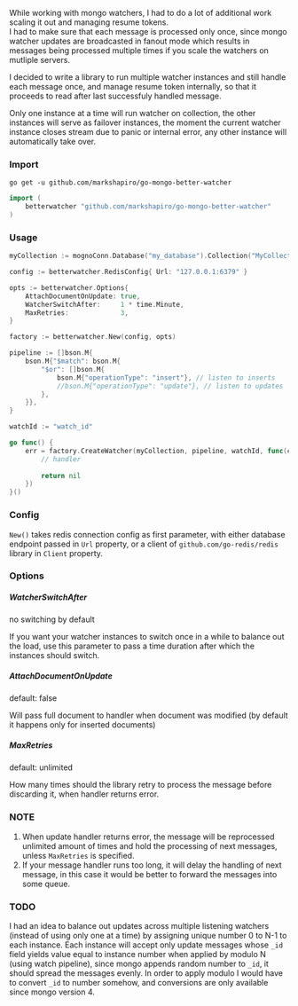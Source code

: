 While working with mongo watchers, I had to do a lot of additional work scaling it out and managing resume tokens.
<br>I had to make sure that each message is processed only once, since mongo watcher updates are broadcasted in fanout mode which results in messages being processed multiple times if you scale the watchers on mutliple servers.

I decided to write a library to run multiple watcher instances and still handle each message once, and manage resume token internally, so that it proceeds to read after last successfuly handled message.

Only one instance at a time will run watcher on collection, the other instances will serve as failover instances, the moment the current watcher instance closes stream due to panic or internal error, any other instance will automatically take over.

### Import

`go get -u github.com/markshapiro/go-mongo-better-watcher`

```go
import (
	betterwatcher "github.com/markshapiro/go-mongo-better-watcher"
)
```

### Usage

```go
myCollection := mognoConn.Database("my_database").Collection("MyCollection")

config := betterwatcher.RedisConfig{ Url: "127.0.0.1:6379" }

opts := betterwatcher.Options{
    AttachDocumentOnUpdate: true,
    WatcherSwitchAfter:     1 * time.Minute,
    MaxRetries:             3,
}

factory := betterwatcher.New(config, opts)

pipeline := []bson.M{
    bson.M{"$match": bson.M{
        "$or": []bson.M{
            bson.M{"operationType": "insert"}, // listen to inserts
            //bson.M{"operationType": "update"}, // listen to updates
        },
    }},
}

watchId := "watch_id"

go func() {
    err = factory.CreateWatcher(myCollection, pipeline, watchId, func(changeDoc *betterwatcher.ChangeDoc) error {
        // handler
        
        return nil
    })
}()
```

### Config

`New()` takes redis connection config as first parameter, with either database endpoint passed in `Url` property, or a client of `github.com/go-redis/redis` library in `Client` property.

### Options

##### WatcherSwitchAfter
no switching by default

If you want your watcher instances to switch once in a while to balance out the load, use this parameter to pass a time duration after which the instances should switch.

##### AttachDocumentOnUpdate
default: false

Will pass full document to handler when document was modified (by default it happens only for inserted documents)

##### MaxRetries
default: unlimited

How many times should the library retry to process the message before discarding it, when handler returns error.

### NOTE
1) When update handler returns error, the message will be reprocessed unlimited amount of times and hold the processing of next messages, unless `MaxRetries` is specified.
2) If your message handler runs too long, it will delay the handling of next message, in this case it would be better to forward the messages into some queue.

### TODO
I had an idea to balance out updates across multiple listening watchers (instead of using only one at a time) by assigning unique number 0 to N-1 to each instance.
Each instance will accept only update messages whose `_id` field yields value equal to instance number when applied by modulo N (using watch pipeline), since mongo appends random number to `_id`, it should spread the messages evenly. In order to apply modulo I would have to convert `_id` to number somehow, and conversions are only available since mongo version 4.

